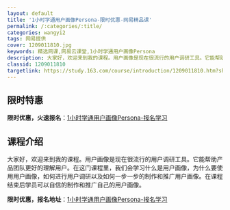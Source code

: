 ```yaml
---
layout: default
title: '1小时学通用户画像Persona-限时优惠-网易精品课'
permalink: /:categories/:title/
categories: wangyi2
tags: 网易提供
cover: 1209011810.jpg
keywords: 精选网课,网易云课堂,1小时学通用户画像Persona
description: 大家好，欢迎来到我的课程。用户画像是现在很流行的用户调研工具。它能帮助产品团队更好的理解用户。在这门课程里，我们会学习什
classid: 1209011810
targetlink: https://study.163.com/course/introduction/1209011810.htm?share=1&shareId=1025206652&utm_campaign=share&utm_medium=iphoneShare&utm_source=&utm_u=1025206652
---
```


## 限时特惠

**限时优惠，火速报名**：[1小时学通用户画像Persona-报名学习](https://study.163.com/course/introduction/1209011810.htm?share=1&shareId=1025206652&utm_campaign=share&utm_medium=iphoneShare&utm_source=&utm_u=1025206652)

## 课程介绍

大家好，欢迎来到我的课程。用户画像是现在很流行的用户调研工具。它能帮助产品团队更好的理解用户。在这门课程里，我们会学习什么是用户画像，为什么要使用用户画像，如何进行用户调研以及如何一步一步的制作和推广用户画像。在课程结束后学员可以自信的制作和推广自己的用户画像。

**限时优惠，报名地址**：[1小时学通用户画像Persona-报名学习](https://study.163.com/course/introduction/1209011810.htm?share=1&shareId=1025206652&utm_campaign=share&utm_medium=iphoneShare&utm_source=&utm_u=1025206652)

